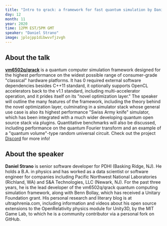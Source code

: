```yaml
---
title: "Intro to qrack: a framework for fast quantum simulation by Daniel Strano"
day: 12
month: 11
year: 2020
time: 12PM EST/5PM GMT
speaker: "Daniel Strano"
image: jplojpp1dibwvvfjzvgh
---
```


## About the talk

**[vm6502q/qrack](https://github.com/vm6502q/qrack)** is a quantum computer simulation framework designed for the highest performance on the widest possible range of consumer-grade "classical" hardware platforms. It has 0 required external software dependencies besides C++11 standard, it optionally supports OpenCL accelerators back to the v1.1 standard, including multi-accelerator operation, and it prides itself on its "novel optimization layer." The speaker will outline the many features of the framework, including the theory behind the novel optimization layer, culminating in a simulator stack whose general use case is also its highest performance "Swiss Army knife" simulator, which has been integrated with a much wider developing quantum open source stack via plugins. Quantitative benchmarks will also be discussed, including performance on the quantum Fourier transform and an example of a "quantum volume"-type random universal circuit. Check out the project [Discord](https://discordapp.com/invite/Gj3CHDy) for more info!
    
      
## About the speaker
    
**Daniel Strano** is senior software developer for PDHI (Basking Ridge, NJ). He holds a B.A. in physics and has worked as a data scientist or software engineer for companies including Pacific Northwest National Laboratories (Richland, WA) and S&A Technologies, LLC (Newark, NJ). For the past three years, he is the lead developer of the vm6502q/qrack quantum computing simulation framework, along with Benn Bollay, which has received a Unitary Foundation grant. His personal research and literary blog is at ultraphrenia.com, including information and videos about his open source extensions to the OpenRelativity physics module for Unity3D, by the MIT Game Lab, to which he is a community contributor via a personal fork on GitHub.
